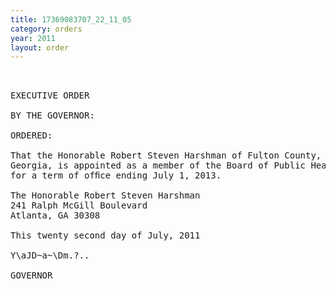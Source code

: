```yaml
---
title: 17369083707_22_11_05
category: orders
year: 2011
layout: order
---
```


<pre> 

EXECUTIVE ORDER

BY THE GOVERNOR:

ORDERED:

That the Honorable Robert Steven Harshman of Fulton County,
Georgia, is appointed as a member of the Board of Public Health,
for a term of ofﬁce ending July 1, 2013.

The Honorable Robert Steven Harshman
241 Ralph McGill Boulevard
Atlanta, GA 30308

This twenty second day of July, 2011

Y\aJD~a~\Dm.?..

GOVERNOR

</pre>
